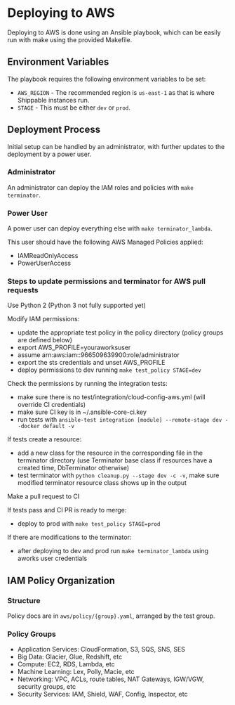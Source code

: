 # Deploying to AWS
Deploying to AWS is done using an Ansible playbook, which can be easily run with make using the provided Makefile.

## Environment Variables

The playbook requires the following environment variables to be set:

- `AWS_REGION` - The recommended region is `us-east-1` as that is where Shippable instances run.
- `STAGE` - This must be either `dev` or `prod`.

## Deployment Process

Initial setup can be handled by an administrator, with further updates to the deployment by a power user.

### Administrator

An administrator can deploy the IAM roles and policies with `make terminator`.

### Power User

A power user can deploy everything else with `make terminator_lambda`.

This user should have the following AWS Managed Policies applied:

- IAMReadOnlyAccess
- PowerUserAccess

### Steps to update permissions and terminator for AWS pull requests

Use Python 2 (Python 3 not fully supported yet)

Modify IAM permissions:
  - update the appropriate test policy in the policy directory (policy groups are defined below)
  - export AWS_PROFILE=youraworksuser
  - assume arn:aws:iam::966509639900:role/administrator
  - export the sts credentials and unset AWS_PROFILE
  - deploy permissions to dev running `make test_policy STAGE=dev`

Check the permissions by running the integration tests:
  - make sure there is no test/integration/cloud-config-aws.yml (will override CI credentials)
  - make sure CI key is in ~/.ansible-core-ci.key
  - run tests with `ansible-test integration [module] --remote-stage dev --docker default -v`

If tests create a resource:
  - add a new class for the resource in the corresponding file in the terminator directory (use Terminator base class
    if resources have a created time, DbTerminator otherwise)
  - test terminator with `python cleanup.py --stage dev -c -v`, make sure modified terminator resource class shows up
    in the output

Make a pull request to CI

If tests pass and CI PR is ready to merge:
  - deploy to prod with `make test_policy STAGE=prod`

If there are modifications to the terminator:
  - after deploying to dev and prod run `make terminator_lambda` using aworks user credentials

## IAM Policy Organization

### Structure

Policy docs are in `aws/policy/{group}.yaml`, arranged by the test group.

### Policy Groups
- Application Services: CloudFormation, S3, SQS, SNS, SES
- Big Data: Glacier, Glue, Redshift, etc
- Compute: EC2, RDS, Lambda, etc
- Machine Learning: Lex, Polly, Macie, etc
- Networking: VPC, ACLs, route tables, NAT Gateways, IGW/VGW, security groups, etc
- Security Services: IAM, Shield, WAF, Config, Inspector, etc
